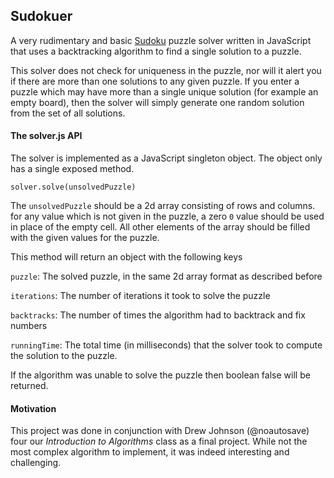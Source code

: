 ## Sudokuer

A very rudimentary and basic [Sudoku](http://en.wikipedia.org/wiki/Sudoku) puzzle
solver written in JavaScript that uses a backtracking algorithm to find a single
solution to a puzzle.

This solver does not check for uniqueness in the puzzle, nor will it alert you if
there are more than one solutions to any given puzzle. If you enter a puzzle which
may have more than a single unique solution (for example an empty board), then
the solver will simply generate one random solution from the set of all solutions.

#### The solver.js API

The solver is implemented as a JavaScript singleton object. The object only has
a single exposed method.

`solver.solve(unsolvedPuzzle)`

The `unsolvedPuzzle` should be a 2d array consisting of rows and columns. for any
value which is not given in the puzzle, a zero `0` value should be used in place
of the empty cell. All other elements of the array should be filled with the given
values for the puzzle.

This method will return an object with the following keys

`puzzle`: The solved puzzle, in the same 2d array format as described before

`iterations`: The number of iterations it took to solve the puzzle

`backtracks`: The number of times the algorithm had to backtrack and fix numbers

`runningTime`: The total time (in milliseconds) that the solver took to compute
the solution to the puzzle.

If the algorithm was unable to solve the puzzle then boolean false will be returned.

#### Motivation

This project was done in conjunction with Drew Johnson (@noautosave) four our
*Introduction to Algorithms* class as a final project. While not the most complex
algorithm to implement, it was indeed interesting and challenging.